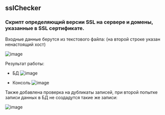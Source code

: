 ## sslChecker
### Скрипт определяющий версии SSL на сервере и домены, указанные в SSL сертификате.
Входные данные берутся из текстового файла:
(на второй строке указан ненастоящий хост)

![image](https://github.com/ArtemVerzun/sslChecker/assets/143192676/cb29c645-51c6-4d15-9a8c-a394179f4df1)

Результат работы:
* БД
![image](https://github.com/ArtemVerzun/sslChecker/assets/143192676/e098c13e-85b2-4d5d-82cc-00b42b8e76f3)

* Консоль
![image](https://github.com/ArtemVerzun/sslChecker/assets/143192676/84b845a2-3550-48bd-b7c5-6463c158eaba)

Также добавлена проверка на дубликаты записей, при второй попытке записи данных в БД не создадутся такие же записи:

![image](https://github.com/ArtemVerzun/sslChecker/assets/143192676/65997d34-5ebc-4414-8bdf-20e58170b1f9)



